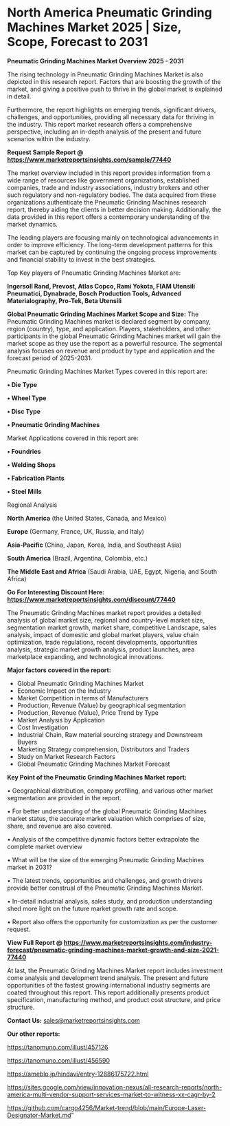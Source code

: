 # North America Pneumatic Grinding Machines Market 2025 | Size, Scope, Forecast to 2031

<Strong> Pneumatic Grinding Machines Market Overview 2025 - 2031</strong>

The rising technology in Pneumatic Grinding Machines Market is also depicted in this research report. Factors that are boosting the growth of the market, and giving a positive push to thrive in the global market is explained in detail.

Furthermore, the report highlights on emerging trends, significant drivers, challenges, and opportunities, providing all necessary data for thriving in the industry. This report market research offers a comprehensive perspective, including an in-depth analysis of the present and future scenarios within the industry.

<strong>Request Sample Report @ <a href=https://www.marketreportsinsights.com/sample/77440>https://www.marketreportsinsights.com/sample/77440</a></strong>

The market overview included in this report provides information from a wide range of resources like government organizations, established companies, trade and industry associations, industry brokers and other such regulatory and non-regulatory bodies. The data acquired from these organizations authenticate the Pneumatic Grinding Machines research report, thereby aiding the clients in better decision making. Additionally, the data provided in this report offers a contemporary understanding of the market dynamics.

The leading players are focusing mainly on technological advancements in order to improve efficiency. The long-term development patterns for this market can be captured by continuing the ongoing process improvements and financial stability to invest in the best strategies.

Top Key players of Pneumatic Grinding Machines Market are:

<strong>Ingersoll Rand, Prevost, Atlas Copco, Rami Yokota, FIAM Utensili Pneumatici, Dynabrade, Bosch Production Tools, Advanced Materialography, Pro-Tek, Beta Utensili</strong>

<strong><b>Global Pneumatic Grinding Machines Market Scope and Size:</b></strong>
The Pneumatic Grinding Machines market is declared segment by company, region (country), type, and application. Players, stakeholders, and other participants in the global Pneumatic Grinding Machines market will gain the market scope as they use the report as a powerful resource. The segmental analysis focuses on revenue and product by type and application and the forecast period of 2025-2031.

Pneumatic Grinding Machines Market Types covered in this report are:

<strong>• Die Type

• Wheel Type

• Disc Type

• Pneumatic Grinding Machines</strong>

Market Applications covered in this report are:

<strong>• Foundries

• Welding Shops

• Fabrication Plants

• Steel Mills</strong> 

Regional Analysis

<strong>North America</strong> (the United States, Canada, and Mexico)

<strong>Europe</strong> (Germany, France, UK, Russia, and Italy)

<strong>Asia-Pacific</strong> (China, Japan, Korea, India, and Southeast Asia)

<strong>South America</strong> (Brazil, Argentina, Colombia, etc.)

<strong>The Middle East and Africa</strong> (Saudi Arabia, UAE, Egypt, Nigeria, and South Africa)

<strong>Go For Interesting Discount Here: <a href=https://www.marketreportsinsights.com/discount/77440>https://www.marketreportsinsights.com/discount/77440</a></strong>

The Pneumatic Grinding Machines market report provides a detailed analysis of global market size, regional and country-level market size, segmentation market growth, market share, competitive Landscape, sales analysis, impact of domestic and global market players, value chain optimization, trade regulations, recent developments, opportunities analysis, strategic market growth analysis, product launches, area marketplace expanding, and technological innovations.

<strong><b>Major factors covered in the report:</b></strong>
<ul>
  <li>Global Pneumatic Grinding Machines Market </li>
  <li>Economic Impact on the Industry</li>
  <li>Market Competition in terms of Manufacturers</li>
  <li>Production, Revenue (Value) by geographical segmentation</li>
  <li>Production, Revenue (Value), Price Trend by Type</li>
  <li>Market Analysis by Application</li>
  <li>Cost Investigation</li>
  <li>Industrial Chain, Raw material sourcing strategy and Downstream Buyers</li>
  <li>Marketing Strategy comprehension, Distributors and Traders</li>
  <li>Study on Market Research Factors</li>
  <li>Global Pneumatic Grinding Machines Market Forecast</li>
</ul>

<strong><b>Key Point of the Pneumatic Grinding Machines Market report:</b></strong>

• Geographical distribution, company profiling, and various other market segmentation are provided in the report.

• For better understanding of the global Pneumatic Grinding Machines market status, the accurate market valuation which comprises of size, share, and revenue are also covered.

• Analysis of the competitive dynamic factors better extrapolate the complete market overview

• What will be the size of the emerging Pneumatic Grinding Machines market in 2031?

• The latest trends, opportunities and challenges, and growth drivers provide better construal of the Pneumatic Grinding Machines Market.

• In-detail industrial analysis, sales study, and production understanding shed more light on the future market growth rate and scope.

• Report also offers the opportunity for customization as per the customer request.

<strong><b>View Full Report @ <a href=https://www.marketreportsinsights.com/industry-forecast/pneumatic-grinding-machines-market-growth-and-size-2021-77440>https://www.marketreportsinsights.com/industry-forecast/pneumatic-grinding-machines-market-growth-and-size-2021-77440</a></b></strong>


At last, the Pneumatic Grinding Machines Market report includes investment come analysis and development trend analysis. The present and future opportunities of the fastest growing international industry segments are coated throughout this report. This report additionally presents product specification, manufacturing method, and product cost structure, and price structure.

<strong>Contact Us:</strong>
sales@marketreportsinsights.com

<strong>Our other reports:</strong>

<a href=https://tanomuno.com/illust/457126>https://tanomuno.com/illust/457126</a>

<a href=https://tanomuno.com/illust/456590>https://tanomuno.com/illust/456590</a>

<a href=https://ameblo.jp/hindavi/entry-12886175722.html>https://ameblo.jp/hindavi/entry-12886175722.html</a>

<a href=https://sites.google.com/view/innovation-nexus/all-research-reports/north-america-multi-vendor-support-services-market-to-witness-xx-cagr-by-2>https://sites.google.com/view/innovation-nexus/all-research-reports/north-america-multi-vendor-support-services-market-to-witness-xx-cagr-by-2</a>

<a href=https://github.com/cargo4256/Market-trend/blob/main/Europe-Laser-Designator-Market.md>https://github.com/cargo4256/Market-trend/blob/main/Europe-Laser-Designator-Market.md</a>"
